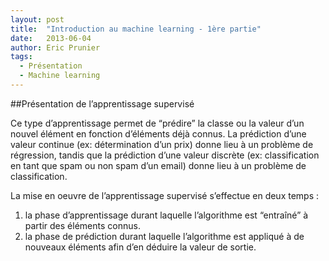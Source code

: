```yaml
---
layout: post
title:  "Introduction au machine learning - 1ère partie"
date:   2013-06-04
author: Eric Prunier
tags:
  - Présentation
  - Machine learning
---
```


##Présentation de l’apprentissage supervisé

Ce type d’apprentissage permet de “prédire” la classe ou la valeur d’un nouvel élément
en fonction d’éléments déjà connus. La prédiction d’une valeur continue (ex: détermination
d’un prix) donne lieu à un problème de régression, tandis que la prédiction d’une valeur
discrète (ex: classification en tant que spam ou non spam d’un email) donne lieu à un problème
de classification.
<!--break-->

La mise en oeuvre de l’apprentissage supervisé s’effectue en deux temps :

1. la phase d’apprentissage durant laquelle l’algorithme est “entraîné” à partir des
   éléments connus.
2. la phase de prédiction durant laquelle l’algorithme est appliqué à de nouveaux éléments
   afin d’en déduire la valeur de sortie.
